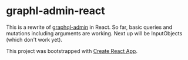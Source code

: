 # graphl-admin-react

This is a rewrite of [graphql-admin](https://github.com/gaslight/graphql-admin) in React. So far, basic queries and mutations including arguments
are working. Next up will be InputObjects (which don't work yet).

This project was bootstrapped with [Create React App](https://github.com/facebookincubator/create-react-app).
